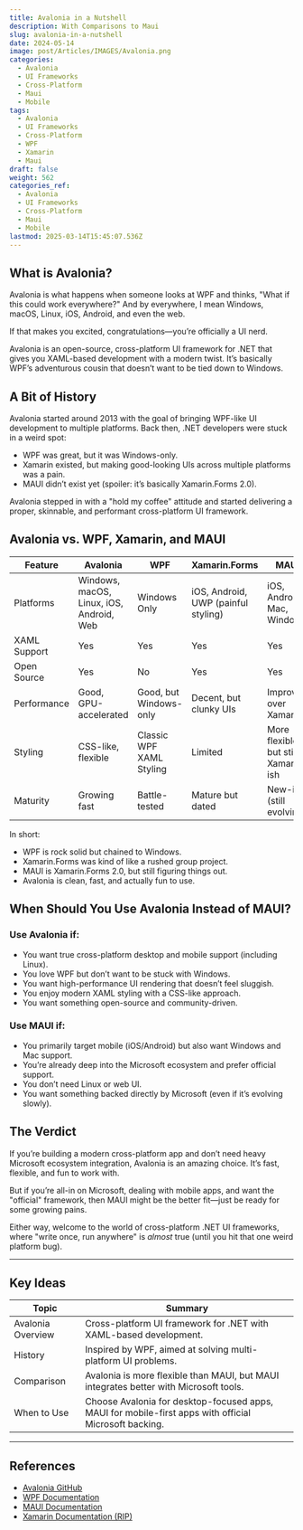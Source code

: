 ```yaml
---
title: Avalonia in a Nutshell
description: With Comparisons to Maui
slug: avalonia-in-a-nutshell
date: 2024-05-14
image: post/Articles/IMAGES/Avalonia.png
categories:
  - Avalonia
  - UI Frameworks
  - Cross-Platform
  - Maui
  - Mobile
tags:
  - Avalonia
  - UI Frameworks
  - Cross-Platform
  - WPF
  - Xamarin
  - Maui
draft: false
weight: 562
categories_ref:
  - Avalonia
  - UI Frameworks
  - Cross-Platform
  - Maui
  - Mobile
lastmod: 2025-03-14T15:45:07.536Z
---
```

<!-- 
# Avalonia in a Nutshell: A Friendly Guide -->

## What is Avalonia?

Avalonia is what happens when someone looks at WPF and thinks, "What if this could work everywhere?" And by everywhere, I mean Windows, macOS, Linux, iOS, Android, and even the web.

If that makes you excited, congratulations—you’re officially a UI nerd.

Avalonia is an open-source, cross-platform UI framework for .NET that gives you XAML-based development with a modern twist. It’s basically WPF’s adventurous cousin that doesn’t want to be tied down to Windows.

## A Bit of History

Avalonia started around 2013 with the goal of bringing WPF-like UI development to multiple platforms. Back then, .NET developers were stuck in a weird spot:

* WPF was great, but it was Windows-only.
* Xamarin existed, but making good-looking UIs across multiple platforms was a pain.
* MAUI didn’t exist yet (spoiler: it’s basically Xamarin.Forms 2.0).

Avalonia stepped in with a "hold my coffee" attitude and started delivering a proper, skinnable, and performant cross-platform UI framework.

## Avalonia vs. WPF, Xamarin, and MAUI

| Feature      | Avalonia                                 | WPF                      | Xamarin.Forms                       | MAUI                                |
| ------------ | ---------------------------------------- | ------------------------ | ----------------------------------- | ----------------------------------- |
| Platforms    | Windows, macOS, Linux, iOS, Android, Web | Windows Only             | iOS, Android, UWP (painful styling) | iOS, Android, Mac, Windows          |
| XAML Support | Yes                                      | Yes                      | Yes                                 | Yes                                 |
| Open Source  | Yes                                      | No                       | Yes                                 | Yes                                 |
| Performance  | Good, GPU-accelerated                    | Good, but Windows-only   | Decent, but clunky UIs              | Improved over Xamarin               |
| Styling      | CSS-like, flexible                       | Classic WPF XAML Styling | Limited                             | More flexible but still Xamarin-ish |
| Maturity     | Growing fast                             | Battle-tested            | Mature but dated                    | New-ish (still evolving)            |

In short:

* WPF is rock solid but chained to Windows.
* Xamarin.Forms was kind of like a rushed group project.
* MAUI is Xamarin.Forms 2.0, but still figuring things out.
* Avalonia is clean, fast, and actually fun to use.

## When Should You Use Avalonia Instead of MAUI?

### Use Avalonia if:

* You want true cross-platform desktop and mobile support (including Linux).
* You love WPF but don’t want to be stuck with Windows.
* You want high-performance UI rendering that doesn’t feel sluggish.
* You enjoy modern XAML styling with a CSS-like approach.
* You want something open-source and community-driven.

### Use MAUI if:

* You primarily target mobile (iOS/Android) but also want Windows and Mac support.
* You’re already deep into the Microsoft ecosystem and prefer official support.
* You don’t need Linux or web UI.
* You want something backed directly by Microsoft (even if it’s evolving slowly).

## The Verdict

If you’re building a modern cross-platform app and don’t need heavy Microsoft ecosystem integration, Avalonia is an amazing choice. It’s fast, flexible, and fun to work with.

But if you’re all-in on Microsoft, dealing with mobile apps, and want the "official" framework, then MAUI might be the better fit—just be ready for some growing pains.

Either way, welcome to the world of cross-platform .NET UI frameworks, where "write once, run anywhere" is *almost* true (until you hit that one weird platform bug).

***

## Key Ideas

| Topic             | Summary                                                                                               |
| ----------------- | ----------------------------------------------------------------------------------------------------- |
| Avalonia Overview | Cross-platform UI framework for .NET with XAML-based development.                                     |
| History           | Inspired by WPF, aimed at solving multi-platform UI problems.                                         |
| Comparison        | Avalonia is more flexible than MAUI, but MAUI integrates better with Microsoft tools.                 |
| When to Use       | Choose Avalonia for desktop-focused apps, MAUI for mobile-first apps with official Microsoft backing. |

***

## References

* [Avalonia GitHub](https://github.com/AvaloniaUI/Avalonia)
* [WPF Documentation](https://learn.microsoft.com/en-us/dotnet/desktop/wpf/)
* [MAUI Documentation](https://learn.microsoft.com/en-us/dotnet/maui/)
* [Xamarin Documentation (RIP)](https://learn.microsoft.com/en-us/xamarin/)

